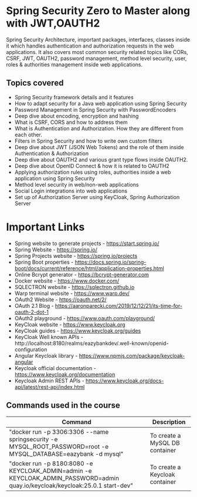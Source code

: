 # Spring Security Zero to Master along with JWT,OAUTH2

Spring Security Architecture, important packages, interfaces, classes inside it which handles authentication and authorization requests in the web applications. It also covers most common security related topics like CORs, CSRF, JWT, OAUTH2, password management, method level security, user, roles & authorities management inside web applications.

## Topics covered

* Spring Security framework details and it features
* How to adapt security for a Java web application using Spring Security
* Password Management in Spring Security with PasswordEncoders
* Deep dive about encoding, encryption and hashing
* What is CSRF, CORS and how to address them
* What is Authentication and Authorization. How they are different from each other.
* Filters in Spring Security and how to write own custom filters
* Deep dive about JWT (JSON Web Tokens) and the role of them inside Authentication & Authorization
* Deep dive about OAUTH2 and various grant type flows inside OAUTH2.
* Deep dive about OpenID Connect & how it is related to OAUTH2
* Applying authorization rules using roles, authorities inside a web application using Spring Security
* Method level security in web/non-web applications
* Social Login integrations into web applications
* Set up of Authorization Server using KeyCloak, Spring Authorization Server 

# Important Links

- Spring website to generate projects - https://start.spring.io/
- Spring Website - https://spring.io/
- Spring Projects website - https://spring.io/projects
- Spring Boot properties - https://docs.spring.io/spring-boot/docs/current/reference/html/application-properties.html
- Online Bcrypt generator  - https://bcrypt-generator.com
- Docker website - https://www.docker.com/
- SQLECTRON website - https://sqlectron.github.io
- Warp terminal website - https://www.warp.dev/
- OAuth2 Website - https://oauth.net/2/
- OAuth 2.1 Blog - https://aaronparecki.com/2019/12/12/21/its-time-for-oauth-2-dot-1
- OAuth2 playground - https://www.oauth.com/playground/
- KeyCloak website - https://www.keycloak.org
- KeyCloak guides - https://www.keycloak.org/guides
- KeyCloak Well known APIs - http://localhost:8180/realms/eazybankdev/.well-known/openid-configuration
- Angular Keycloak library - https://www.npmjs.com/package/keycloak-angular
- Keycloak official documentation - https://www.keycloak.org/documentation
- Keycloak Admin REST APIs - https://www.keycloak.org/docs-api/latest/rest-api/index.html

## Commands used in the course

|     Command       |     Description          |
| ------------- | ------------- |
| "docker run -p 3306:3306 --name springsecurity -e MYSQL_ROOT_PASSWORD=root -e MYSQL_DATABASE=eazybank -d mysql" | To create a MySQL DB container |
| "docker run -p 8180:8080 -e KEYCLOAK_ADMIN=admin -e KEYCLOAK_ADMIN_PASSWORD=admin quay.io/keycloak/keycloak:25.0.1 start-dev" | To create a Keycloak container |
